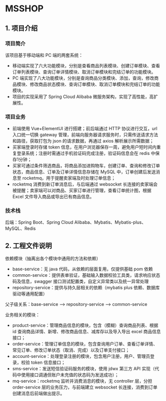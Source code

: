 # MSSHOP

## 1. 项目介绍

### 项目简介

该项目基于移动端和 PC 端的两套系统：

- 移动端实现了六大功能模块，分别是查看商品列表模块、创建订单模块、查看订单列表模块、查询订单详情模块、取消订单模块和完结订单的功能模块。
- PC 端实现了八大功能模块，分别是查询商品分类模块、添加，查询，修改商品模块、修改商品状态模块、查询订单模块、取消订单模块和完结订单的功能模块。
- 项目的实现采用了 Spring Cloud Alibaba 微服务架构，实现了高性能，高扩展性。

### 项目业务

- 前端使用 Vue+ElementUI 进行搭建；前后端通过 HTTP 协议进行交互，url 入口统一切换 gateway 管理，前端向服务器请求服务时，只需传送请求方法和路径，获取打包为 json 的请求数据，再通过 axios 解析展示所需数据；
- 买家端登录时存储 token 信息，在用户浏览器保存一周，避免用户短时间内重复登录系统；注册时需通过手机验证码完成注册，验证码信息会在 redis 中保存1分钟；
- 买家可通过条件筛选商品，将商品添加进购物车，创建订单、查询和修改订单状态，商品信息、订单及订单详情信息存储在 MySQL 中，订单创建后发送消息至 rocketmq，用于提醒卖家端及时处理订单信息；
- rocketmq 消费到新订单消息后，与后端通过 websocket 长连接的卖家端会被提醒；卖家端可以对商品、买家订单进行管理，查看订单统计图，根据 Excel 文件导入商品或导出已有商品信息。

### 技术栈

后端：Spring Boot、Spring Cloud Alibaba、Mybatis、Mybatis-plus、MySQL、Redis

## 2. 工程文件说明

依赖模块（抽离出各个模块中通用的方法和依赖）

- base-service：无 java 代码，从依赖的层面复用，仅提供基础 pom 依赖
- common-service：提供表单验证，基础输入数据校验工具类，请求响应状态码及信息，swagger 接口测试配置类，自定义异常类以及统一异常处理
- repository-service：提供与持久层相关的依赖（mybatis plus 依赖、数据库驱动等通用配置）

父子级关系：base-service --> repository-service --> common-service

业务相关的模块：

- product-service：管理商品信息的模块，包含（模糊）查询商品列表、根据 id 查询商品详情、新增、修改商品信息、减库存以及导入导出 excel 商品信息接口；
- order-service：管理订单信息的模块，包含查询用户订单、查看订单详情、常见订单、修改订单状态（取消、完成）以及订单支付接口；
- account-service：处理登录注册的模块，包含用户注册，用户、管理员登录，校验 token 信息接口；
- sms-service：发送短信验证码服务的模块，使用 jdwx 第三方 API 实现（代码中使用接口调通但账户未充值的状态码为发送成功）；
- mq-service：rocketmq 监听并消费消息的模块，无 controller 层，分担 order-service 层的业务压力，与前端建立 websocket 长连接，消费到订单创建消息后前端做出提示。

